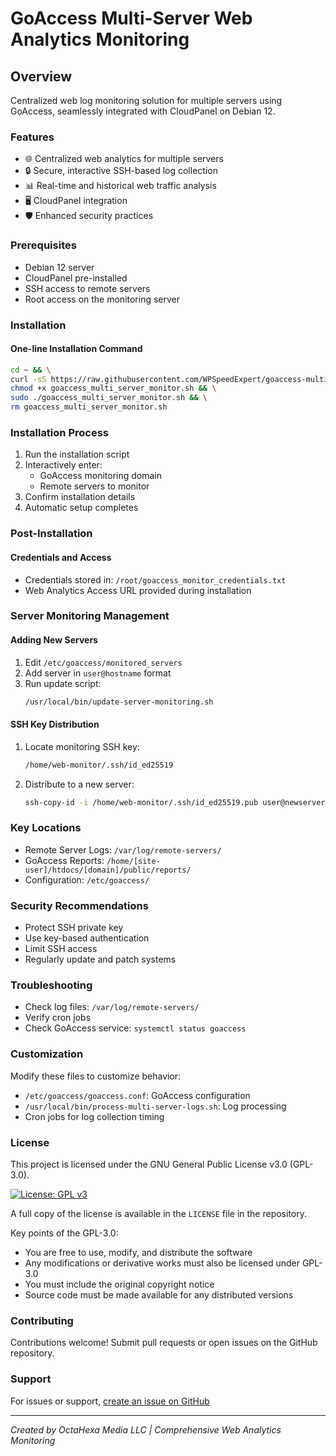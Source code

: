 # GoAccess Multi-Server Web Analytics Monitoring

## Overview

Centralized web log monitoring solution for multiple servers using GoAccess, seamlessly integrated with CloudPanel on Debian 12.

### Features

- 🌐 Centralized web analytics for multiple servers
- 🔒 Secure, interactive SSH-based log collection
- 📊 Real-time and historical web traffic analysis
- 🖥️ CloudPanel integration
- 🛡️ Enhanced security practices

### Prerequisites

- Debian 12 server
- CloudPanel pre-installed
- SSH access to remote servers
- Root access on the monitoring server

### Installation

#### One-line Installation Command

```bash
cd ~ && \
curl -sS https://raw.githubusercontent.com/WPSpeedExpert/goaccess-multi-server-monitor/main/goaccess_multi_server_monitor.sh -o goaccess_multi_server_monitor.sh && \
chmod +x goaccess_multi_server_monitor.sh && \
sudo ./goaccess_multi_server_monitor.sh && \
rm goaccess_multi_server_monitor.sh
```

### Installation Process

1. Run the installation script
2. Interactively enter:
   - GoAccess monitoring domain
   - Remote servers to monitor
3. Confirm installation details
4. Automatic setup completes

### Post-Installation

#### Credentials and Access

- Credentials stored in: `/root/goaccess_monitor_credentials.txt`
- Web Analytics Access URL provided during installation

### Server Monitoring Management

#### Adding New Servers

1. Edit `/etc/goaccess/monitored_servers`
2. Add server in `user@hostname` format
3. Run update script:
   ```bash
   /usr/local/bin/update-server-monitoring.sh
   ```

#### SSH Key Distribution

1. Locate monitoring SSH key:
   ```bash
   /home/web-monitor/.ssh/id_ed25519
   ```

2. Distribute to a new server:
   ```bash
   ssh-copy-id -i /home/web-monitor/.ssh/id_ed25519.pub user@newserver.example.com
   ```

### Key Locations

- Remote Server Logs: `/var/log/remote-servers/`
- GoAccess Reports: `/home/[site-user]/htdocs/[domain]/public/reports/`
- Configuration: `/etc/goaccess/`

### Security Recommendations

- Protect SSH private key
- Use key-based authentication
- Limit SSH access
- Regularly update and patch systems

### Troubleshooting

- Check log files: `/var/log/remote-servers/`
- Verify cron jobs
- Check GoAccess service: `systemctl status goaccess`

### Customization

Modify these files to customize behavior:
- `/etc/goaccess/goaccess.conf`: GoAccess configuration
- `/usr/local/bin/process-multi-server-logs.sh`: Log processing
- Cron jobs for log collection timing

### License

This project is licensed under the GNU General Public License v3.0 (GPL-3.0). 

[![License: GPL v3](https://img.shields.io/badge/License-GPLv3-blue.svg)](https://www.gnu.org/licenses/gpl-3.0)

A full copy of the license is available in the `LICENSE` file in the repository. 

Key points of the GPL-3.0:
- You are free to use, modify, and distribute the software
- Any modifications or derivative works must also be licensed under GPL-3.0
- You must include the original copyright notice
- Source code must be made available for any distributed versions

### Contributing

Contributions welcome! Submit pull requests or open issues on the GitHub repository.

### Support

For issues or support, [create an issue on GitHub](https://github.com/WPSpeedExpert/goaccess-multi-server-monitor/issues)

---

*Created by OctaHexa Media LLC | Comprehensive Web Analytics Monitoring*
